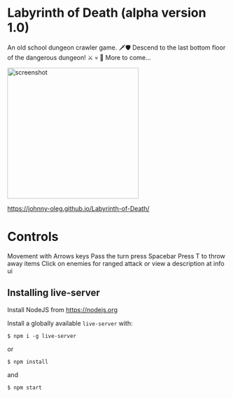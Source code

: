 # Labyrinth of Death (alpha version 1.0)
An old school dungeon crawler game. 🗡️🛡️
Descend to the last bottom floor of the dangerous dungeon! ⚔️ 💀 💎
More to come...

<img src="https://i.imgur.com/JmF2fni.png)" alt="screenshot" width="300"/>

https://johnny-oleg.github.io/Labyrinth-of-Death/

# Controls

Movement with Arrows keys
Pass the turn press Spacebar
Press T to throw away items
Click on enemies for ranged attack or view a description at info ui

## Installing live-server

Install NodeJS from https://nodejs.org

Install a globally available `live-server` with:

``` 
$ npm i -g live-server
```

or 

``` 
$ npm install
```
and

``` 
$ npm start
```